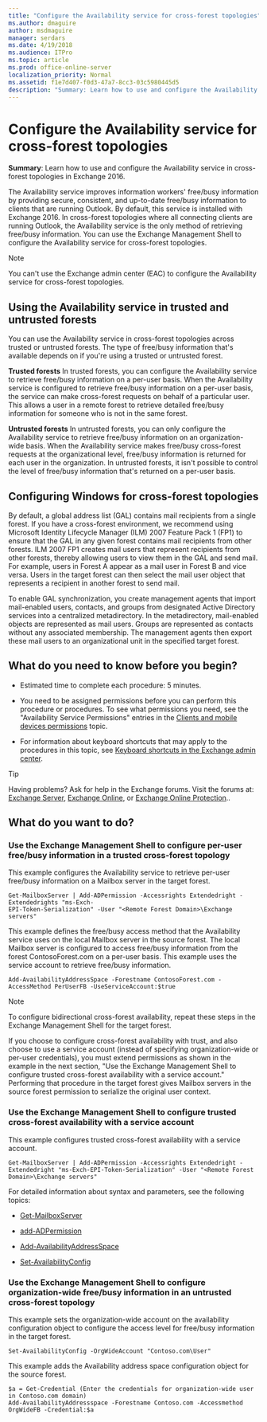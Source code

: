```yaml
---
title: "Configure the Availability service for cross-forest topologies"
ms.author: dmaguire
author: msdmaguire
manager: serdars
ms.date: 4/19/2018
ms.audience: ITPro
ms.topic: article
ms.prod: office-online-server
localization_priority: Normal
ms.assetid: f1e7d407-f0d3-47a7-8cc3-03c5980445d5
description: "Summary: Learn how to use and configure the Availability service in cross-forest topologies in Exchange 2016."
---
```


# Configure the Availability service for cross-forest topologies

 **Summary**: Learn how to use and configure the Availability service in cross-forest topologies in Exchange 2016.
  
The Availability service improves information workers' free/busy information by providing secure, consistent, and up-to-date free/busy information to clients that are running Outlook. By default, this service is installed with Exchange 2016. In cross-forest topologies where all connecting clients are running Outlook, the Availability service is the only method of retrieving free/busy information. You can use the Exchange Management Shell to configure the Availability service for cross-forest topologies.
  
> [!NOTE]
> You can't use the Exchange admin center (EAC) to configure the Availability service for cross-forest topologies. 
  
## Using the Availability service in trusted and untrusted forests

You can use the Availability service in cross-forest topologies across trusted or untrusted forests. The type of free/busy information that's available depends on if you're using a trusted or untrusted forest.
  
 **Trusted forests** In trusted forests, you can configure the Availability service to retrieve free/busy information on a per-user basis. When the Availability service is configured to retrieve free/busy information on a per-user basis, the service can make cross-forest requests on behalf of a particular user. This allows a user in a remote forest to retrieve detailed free/busy information for someone who is not in the same forest. 
  
 **Untrusted forests** In untrusted forests, you can only configure the Availability service to retrieve free/busy information on an organization-wide basis. When the Availability service makes free/busy cross-forest requests at the organizational level, free/busy information is returned for each user in the organization. In untrusted forests, it isn't possible to control the level of free/busy information that's returned on a per-user basis. 
  
## Configuring Windows for cross-forest topologies

By default, a global address list (GAL) contains mail recipients from a single forest. If you have a cross-forest environment, we recommend using Microsoft Identity Lifecycle Manager (ILM) 2007 Feature Pack 1 (FP1) to ensure that the GAL in any given forest contains mail recipients from other forests. ILM 2007 FP1 creates mail users that represent recipients from other forests, thereby allowing users to view them in the GAL and send mail. For example, users in Forest A appear as a mail user in Forest B and vice versa. Users in the target forest can then select the mail user object that represents a recipient in another forest to send mail.
  
To enable GAL synchronization, you create management agents that import mail-enabled users, contacts, and groups from designated Active Directory services into a centralized metadirectory. In the metadirectory, mail-enabled objects are represented as mail users. Groups are represented as contacts without any associated membership. The management agents then export these mail users to an organizational unit in the specified target forest.
  
## What do you need to know before you begin?

- Estimated time to complete each procedure: 5 minutes.
    
- You need to be assigned permissions before you can perform this procedure or procedures. To see what permissions you need, see the "Availability Service Permissions" entries in the [Clients and mobile devices permissions](../../permissions/feature-permissions/client-and-mobile-device-permissions.md) topic. 
    
- For information about keyboard shortcuts that may apply to the procedures in this topic, see [Keyboard shortcuts in the Exchange admin center](../../about-documentation/eac-keyboard-shortcuts.md).
    
> [!TIP]
> Having problems? Ask for help in the Exchange forums. Visit the forums at: [Exchange Server](https://go.microsoft.com/fwlink/p/?linkId=60612), [Exchange Online](https://go.microsoft.com/fwlink/p/?linkId=267542), or [Exchange Online Protection](https://go.microsoft.com/fwlink/p/?linkId=285351).. 
  
## What do you want to do?

### Use the Exchange Management Shell to configure per-user free/busy information in a trusted cross-forest topology

This example configures the Availability service to retrieve per-user free/busy information on a Mailbox server in the target forest.
  
```
Get-MailboxServer | Add-ADPermission -Accessrights Extendedright -Extendedrights "ms-Exch-
EPI-Token-Serialization" -User "<Remote Forest Domain>\Exchange servers"
```

This example defines the free/busy access method that the Availability service uses on the local Mailbox server in the source forest. The local Mailbox server is configured to access free/busy information from the forest ContosoForest.com on a per-user basis. This example uses the service account to retrieve free/busy information.
  
```
Add-AvailabilityAddressSpace -Forestname ContosoForest.com -AccessMethod PerUserFB -UseServiceAccount:$true
```

> [!NOTE]
> To configure bidirectional cross-forest availability, repeat these steps in the Exchange Management Shell for the target forest. 
  
If you choose to configure cross-forest availability with trust, and also choose to use a service account (instead of specifying organization-wide or per-user credentials), you must extend permissions as shown in the example in the next section, "Use the Exchange Management Shell to configure trusted cross-forest availability with a service account." Performing that procedure in the target forest gives Mailbox servers in the source forest permission to serialize the original user context.
  
### Use the Exchange Management Shell to configure trusted cross-forest availability with a service account

This example configures trusted cross-forest availability with a service account.
  
```
Get-MailboxServer | Add-ADPermission -Accessrights Extendedright -Extendedright "ms-Exch-EPI-Token-Serialization" -User "<Remote Forest Domain>\Exchange servers"
```

For detailed information about syntax and parameters, see the following topics:
  
- [Get-MailboxServer](http://technet.microsoft.com/library/838bc72a-e3bb-4583-934f-d93a7c93252c.aspx)
    
- [add-ADPermission](http://technet.microsoft.com/library/bef9f3db-84f6-4a40-81cb-c9cb9b9ee201.aspx)
    
- [Add-AvailabilityAddressSpace](http://technet.microsoft.com/library/abbd48f3-adf6-40ed-9a52-36800d8429ef.aspx)
    
- [Set-AvailabilityConfig](http://technet.microsoft.com/library/aa3c55f3-d29a-443e-b248-e1779516dfe1.aspx)
    
### Use the Exchange Management Shell to configure organization-wide free/busy information in an untrusted cross-forest topology

This example sets the organization-wide account on the availability configuration object to configure the access level for free/busy information in the target forest.
  
```
Set-AvailabilityConfig -OrgWideAccount "Contoso.com\User"
```

This example adds the Availability address space configuration object for the source forest.
  
```
$a = Get-Credential (Enter the credentials for organization-wide user in Contoso.com domain)
Add-AvailabilityAddressspace -Forestname Contoso.com -Accessmethod OrgWideFB -Credential:$a
```


